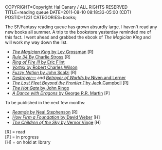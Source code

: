 COPYRIGHT=Copyright Hal Canary / ALL RIGHTS RESERVED
TITLE=reading queue
DATE=2011-08-10 08:18:33-05:00 (CDT)
POSTID=1231
CATEGORIES=books;

The SF/Fantasy reading queue has grown absurdly large. I haven't read any new books all summer. A trip to the bookstore yesterday reminded me of this fact. I went ahead and grabbed the ebook of _The Magician King_ and will work my way down the list.

*   [_The Magician King_ by Lev Grossman](/isbn/?0670022314/The+Magician+King) \[R\]
*   [_Rule 34_ By Charlie Stross](/isbn/?0441020348/Rule+34) \[R\]
*   [_Ring of Fire III_ by Eric Flint](/isbn/?1439134480/Ring+of+Fire+III)
*   [_Vortex_ by Robert Charles Wilson](/isbn/?0765323427/Vortex)
*   [_Fuzzy Nation_ by John Scalzi](/isbn/?0765328542/Fuzzy+Nation) \[R\]
*   [_Destroyer—_](/isbn/?0765322056/Destroyer+of+Worlds) and [_Betrayer of Worlds_ by Niven and Lerner](https://halcanary.org/isbn/?0765326086/Betrayer+of+Worlds)
*   [_The Lost Fleet Beyond the Frontier 1_ by Jack Campbell](/isbn/?0441020372/Beyond+the+Frontier) \[R\]
*   [_The Hot Gate_ by John Ringo](/isbn/?1439134324/The+Hot+Gate)
*   [_A Dance with Dragons_ by George R.R. Martin](/isbn/?0553801473/A+Dance+With+Dragons) \[P\]

To be published in the next few months:

*   [_Reamde_ by Neal Stephenson](/isbn/?0061977969/Reamde) \[R\]
*   [_How Firm a Foundation_ by David Weber](/isbn/?0765321548/How+Firm+a+Foundation) \[H\]
*   [_The Children of the Sky_ by Vernor Vinge](/isbn/?0312875622/The+Children+of+the+Sky) \[H\]

\[R\] = read  
\[P\] = in progress  
\[H\] = on hold at library
